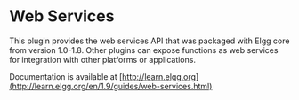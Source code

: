 Web Services
============

This plugin provides the web services API that was packaged with Elgg core from
version 1.0-1.8. Other plugins can expose functions as web services for 
integration with other platforms or applications.

Documentation is available at [http://learn.elgg.org](http://learn.elgg.org/en/1.9/guides/web-services.html)